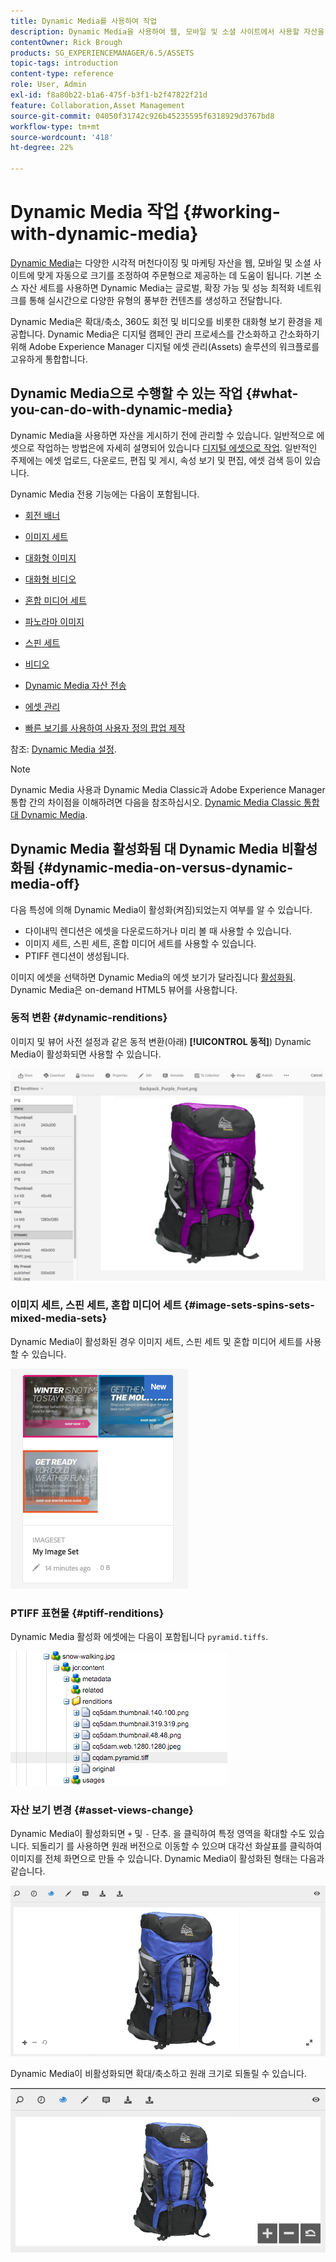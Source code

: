 ```yaml
---
title: Dynamic Media를 사용하여 작업
description: Dynamic Media을 사용하여 웹, 모바일 및 소셜 사이트에서 사용할 자산을 제공하는 방법을 알아봅니다.
contentOwner: Rick Brough
products: SG_EXPERIENCEMANAGER/6.5/ASSETS
topic-tags: introduction
content-type: reference
role: User, Admin
exl-id: f8a80b22-b1a6-475f-b3f1-b2f47822f21d
feature: Collaboration,Asset Management
source-git-commit: 04050f31742c926b45235595f6318929d3767bd8
workflow-type: tm+mt
source-wordcount: '418'
ht-degree: 22%

---
```


# Dynamic Media 작업 {#working-with-dynamic-media}

[Dynamic Media](https://business.adobe.com/products/experience-manager/assets/dynamic-media.html)는 다양한 시각적 머천다이징 및 마케팅 자산을 웹, 모바일 및 소셜 사이트에 맞게 자동으로 크기를 조정하여 주문형으로 제공하는 데 도움이 됩니다. 기본 소스 자산 세트를 사용하면 Dynamic Media는 글로벌, 확장 가능 및 성능 최적화 네트워크를 통해 실시간으로 다양한 유형의 풍부한 컨텐츠를 생성하고 전달합니다.

Dynamic Media은 확대/축소, 360도 회전 및 비디오를 비롯한 대화형 보기 환경을 제공합니다. Dynamic Media은 디지털 캠페인 관리 프로세스를 간소화하고 간소화하기 위해 Adobe Experience Manager 디지털 에셋 관리(Assets) 솔루션의 워크플로를 고유하게 통합합니다.

<!-- >ARTICLE IS MISSING. GIVES 404 [!NOTE]
>
>A Community article is available on [Working with Adobe Experience Manager and Dynamic Media](https://helpx.adobe.com/experience-manager/using/aem_dynamic_media.html). -->

## Dynamic Media으로 수행할 수 있는 작업 {#what-you-can-do-with-dynamic-media}

Dynamic Media을 사용하면 자산을 게시하기 전에 관리할 수 있습니다. 일반적으로 에셋으로 작업하는 방법은에 자세히 설명되어 있습니다 [디지털 에셋으로 작업](manage-assets.md). 일반적인 주제에는 에셋 업로드, 다운로드, 편집 및 게시, 속성 보기 및 편집, 에셋 검색 등이 있습니다.

Dynamic Media 전용 기능에는 다음이 포함됩니다.

* [회전 배너](carousel-banners.md)
* [이미지 세트](image-sets.md)
* [대화형 이미지](interactive-images.md)
* [대화형 비디오](interactive-videos.md)
* [혼합 미디어 세트](mixed-media-sets.md)
* [파노라마 이미지](panoramic-images.md)

* [스핀 세트](spin-sets.md)
* [비디오](video.md)
* [Dynamic Media 자산 전송](delivering-dynamic-media-assets.md)
* [에셋 관리](managing-assets.md)
* [빠른 보기를 사용하여 사용자 정의 팝업 제작](custom-pop-ups.md)

참조: [Dynamic Media 설정](administering-dynamic-media.md).

>[!NOTE]
>
>Dynamic Media 사용과 Dynamic Media Classic과 Adobe Experience Manager 통합 간의 차이점을 이해하려면 다음을 참조하십시오. [Dynamic Media Classic 통합 대 Dynamic Media](/help/sites-administering/scene7.md#aem-scene-integration-versus-dynamic-media).

## Dynamic Media 활성화됨 대 Dynamic Media 비활성화됨 {#dynamic-media-on-versus-dynamic-media-off}

다음 특성에 의해 Dynamic Media이 활성화(켜짐)되었는지 여부를 알 수 있습니다.

* 다이내믹 렌디션은 에셋을 다운로드하거나 미리 볼 때 사용할 수 있습니다.
* 이미지 세트, 스핀 세트, 혼합 미디어 세트를 사용할 수 있습니다.
* PTIFF 렌디션이 생성됩니다.

이미지 에셋을 선택하면 Dynamic Media의 에셋 보기가 달라집니다 [활성화됨](config-dynamic.md#enabling-dynamic-media). Dynamic Media은 on-demand HTML5 뷰어를 사용합니다.

### 동적 변환 {#dynamic-renditions}

이미지 및 뷰어 사전 설정과 같은 동적 변환(아래) **[!UICONTROL 동적]**) Dynamic Media이 활성화되면 사용할 수 있습니다.

![chlimage_1-358](assets/chlimage_1-358.png)

### 이미지 세트, 스핀 세트, 혼합 미디어 세트 {#image-sets-spins-sets-mixed-media-sets}

Dynamic Media이 활성화된 경우 이미지 세트, 스핀 세트 및 혼합 미디어 세트를 사용할 수 있습니다.

![chlimage_1-359](assets/chlimage_1-359.png)

### PTIFF 표현물 {#ptiff-renditions}

Dynamic Media 활성화 에셋에는 다음이 포함됩니다 `pyramid.tiffs`.

![chlimage_1-360](assets/chlimage_1-360.png)

### 자산 보기 변경 {#asset-views-change}

Dynamic Media이 활성화되면 `+` 및 `-` 단추. 을 클릭하여 특정 영역을 확대할 수도 있습니다. 되돌리기 를 사용하면 원래 버전으로 이동할 수 있으며 대각선 화살표를 클릭하여 이미지를 전체 화면으로 만들 수 있습니다. Dynamic Media이 활성화된 형태는 다음과 같습니다.

![chlimage_1-361](assets/chlimage_1-361.png)

Dynamic Media이 비활성화되면 확대/축소하고 원래 크기로 되돌릴 수 있습니다.

![chlimage_1-362](assets/chlimage_1-362.png)
